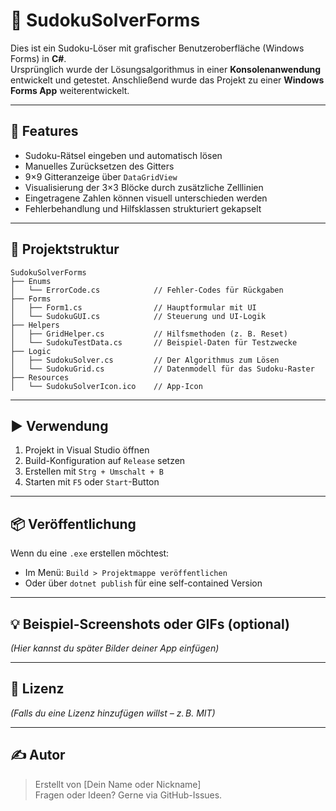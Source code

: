 # 🧩 SudokuSolverForms

Dies ist ein Sudoku-Löser mit grafischer Benutzeroberfläche (Windows Forms) in **C#**.  
Ursprünglich wurde der Lösungsalgorithmus in einer **Konsolenanwendung** entwickelt und getestet. Anschließend wurde das Projekt zu einer **Windows Forms App** weiterentwickelt.

---

## 🔧 Features

- Sudoku-Rätsel eingeben und automatisch lösen
- Manuelles Zurücksetzen des Gitters
- 9×9 Gitteranzeige über `DataGridView`
- Visualisierung der 3×3 Blöcke durch zusätzliche Zelllinien
- Eingetragene Zahlen können visuell unterschieden werden
- Fehlerbehandlung und Hilfsklassen strukturiert gekapselt

---

## 📁 Projektstruktur

```
SudokuSolverForms
├── Enums
│   └── ErrorCode.cs            // Fehler-Codes für Rückgaben
├── Forms
│   ├── Form1.cs                // Hauptformular mit UI
│   └── SudokuGUI.cs            // Steuerung und UI-Logik
├── Helpers
│   ├── GridHelper.cs           // Hilfsmethoden (z. B. Reset)
│   └── SudokuTestData.cs       // Beispiel-Daten für Testzwecke
├── Logic
│   ├── SudokuSolver.cs         // Der Algorithmus zum Lösen
│   └── SudokuGrid.cs           // Datenmodell für das Sudoku-Raster
├── Resources
│   └── SudokuSolverIcon.ico    // App-Icon
```

---

## ▶️ Verwendung

1. Projekt in Visual Studio öffnen
2. Build-Konfiguration auf `Release` setzen
3. Erstellen mit `Strg + Umschalt + B`
4. Starten mit `F5` oder `Start`-Button

---

## 📦 Veröffentlichung

Wenn du eine `.exe` erstellen möchtest:
- Im Menü: `Build > Projektmappe veröffentlichen`
- Oder über `dotnet publish` für eine self-contained Version

---

## 💡 Beispiel-Screenshots oder GIFs (optional)

*(Hier kannst du später Bilder deiner App einfügen)*

---

## 📃 Lizenz

*(Falls du eine Lizenz hinzufügen willst – z. B. MIT)*

---

## ✍️ Autor

> Erstellt von [Dein Name oder Nickname]  
> Fragen oder Ideen? Gerne via GitHub-Issues.